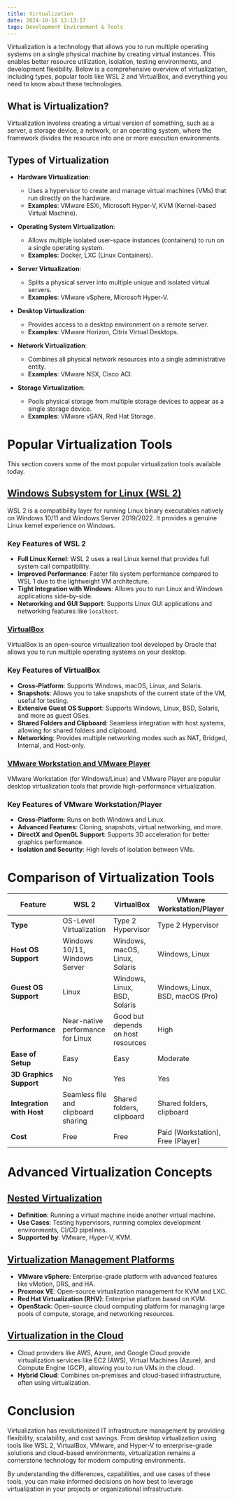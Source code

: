 ```yaml
---
title: Virtualization
date: 2024-10-16 13:13:17
tags: Development Environment & Tools
---
```


Virtualization is a technology that allows you to run multiple operating systems on a single physical machine by creating virtual instances. This enables better resource utilization, isolation, testing environments, and development flexibility. Below is a comprehensive overview of virtualization, including types, popular tools like WSL 2 and VirtualBox, and everything you need to know about these technologies.

## What is Virtualization?

Virtualization involves creating a virtual version of something, such as a server, a storage device, a network, or an operating system, where the framework divides the resource into one or more execution environments.

## Types of Virtualization

- **Hardware Virtualization**:
  - Uses a hypervisor to create and manage virtual machines (VMs) that run directly on the hardware.
  - **Examples**: VMware ESXi, Microsoft Hyper-V, KVM (Kernel-based Virtual Machine).

- **Operating System Virtualization**:
  - Allows multiple isolated user-space instances (containers) to run on a single operating system.
  - **Examples**: Docker, LXC (Linux Containers).

- **Server Virtualization**:
  - Splits a physical server into multiple unique and isolated virtual servers.
  - **Examples**: VMware vSphere, Microsoft Hyper-V.

- **Desktop Virtualization**:
  - Provides access to a desktop environment on a remote server.
  - **Examples**: VMware Horizon, Citrix Virtual Desktops.

- **Network Virtualization**:
  - Combines all physical network resources into a single administrative entity.
  - **Examples**: VMware NSX, Cisco ACI.

- **Storage Virtualization**:
  - Pools physical storage from multiple storage devices to appear as a single storage device.
  - **Examples**: VMware vSAN, Red Hat Storage.

# Popular Virtualization Tools

This section covers some of the most popular virtualization tools available today.

## [Windows Subsystem for Linux (WSL 2)](https://github.com/your-repo/wiki/WSL-2)

WSL 2 is a compatibility layer for running Linux binary executables natively on Windows 10/11 and Windows Server 2019/2022. It provides a genuine Linux kernel experience on Windows.

### Key Features of WSL 2

- **Full Linux Kernel**: WSL 2 uses a real Linux kernel that provides full system call compatibility.
- **Improved Performance**: Faster file system performance compared to WSL 1 due to the lightweight VM architecture.
- **Tight Integration with Windows**: Allows you to run Linux and Windows applications side-by-side.
- **Networking and GUI Support**: Supports Linux GUI applications and networking features like `localhost`.

### [VirtualBox](https://github.com/your-repo/wiki/VirtualBox)

VirtualBox is an open-source virtualization tool developed by Oracle that allows you to run multiple operating systems on your desktop.

### Key Features of VirtualBox

- **Cross-Platform**: Supports Windows, macOS, Linux, and Solaris.
- **Snapshots**: Allows you to take snapshots of the current state of the VM, useful for testing.
- **Extensive Guest OS Support**: Supports Windows, Linux, BSD, Solaris, and more as guest OSes.
- **Shared Folders and Clipboard**: Seamless integration with host systems, allowing for shared folders and clipboard.
- **Networking**: Provides multiple networking modes such as NAT, Bridged, Internal, and Host-only.

### [VMware Workstation and VMware Player](https://github.com/your-repo/wiki/VMware-Workstation-and-Player)

VMware Workstation (for Windows/Linux) and VMware Player are popular desktop virtualization tools that provide high-performance virtualization.

### Key Features of VMware Workstation/Player

- **Cross-Platform**: Runs on both Windows and Linux.
- **Advanced Features**: Cloning, snapshots, virtual networking, and more.
- **DirectX and OpenGL Support**: Supports 3D acceleration for better graphics performance.
- **Isolation and Security**: High levels of isolation between VMs.

# Comparison of Virtualization Tools

| Feature                  | WSL 2                   | VirtualBox                | VMware Workstation/Player  |
|--------------------------|-------------------------|---------------------------|----------------------------|
| **Type**                 | OS-Level Virtualization | Type 2 Hypervisor         | Type 2 Hypervisor          |
| **Host OS Support**      | Windows 10/11, Windows Server | Windows, macOS, Linux, Solaris | Windows, Linux            |
| **Guest OS Support**     | Linux                   | Windows, Linux, BSD, Solaris | Windows, Linux, BSD, macOS (Pro) |
| **Performance**          | Near-native performance for Linux | Good but depends on host resources | High                       |
| **Ease of Setup**        | Easy                    | Easy                      | Moderate                   |
| **3D Graphics Support**  | No                      | Yes                       | Yes                        |
| **Integration with Host**| Seamless file and clipboard sharing | Shared folders, clipboard | Shared folders, clipboard  |
| **Cost**                 | Free                    | Free                      | Paid (Workstation), Free (Player) |

# Advanced Virtualization Concepts

## [Nested Virtualization](https://github.com/your-repo/wiki/Nested-Virtualization)

- **Definition**: Running a virtual machine inside another virtual machine.
- **Use Cases**: Testing hypervisors, running complex development environments, CI/CD pipelines.
- **Supported by**: VMware, Hyper-V, KVM.

## [Virtualization Management Platforms](https://github.com/your-repo/wiki/Virtualization-Management-Platforms)

- **VMware vSphere**: Enterprise-grade platform with advanced features like vMotion, DRS, and HA.
- **Proxmox VE**: Open-source virtualization management for KVM and LXC.
- **Red Hat Virtualization (RHV)**: Enterprise platform based on KVM.
- **OpenStack**: Open-source cloud computing platform for managing large pools of compute, storage, and networking resources.

## [Virtualization in the Cloud](https://github.com/your-repo/wiki/Virtualization-in-the-Cloud)

- Cloud providers like AWS, Azure, and Google Cloud provide virtualization services like EC2 (AWS), Virtual Machines (Azure), and Compute Engine (GCP), allowing you to run VMs in the cloud.
- **Hybrid Cloud**: Combines on-premises and cloud-based infrastructure, often using virtualization.

# Conclusion

Virtualization has revolutionized IT infrastructure management by providing flexibility, scalability, and cost savings. From desktop virtualization using tools like WSL 2, VirtualBox, VMware, and Hyper-V to enterprise-grade solutions and cloud-based environments, virtualization remains a cornerstone technology for modern computing environments.

By understanding the differences, capabilities, and use cases of these tools, you can make informed decisions on how best to leverage virtualization in your projects or organizational infrastructure.